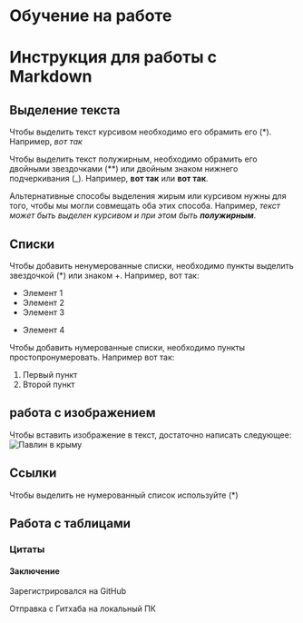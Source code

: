 # Обучение на работе

# Инструкция для работы с Markdown

## Выделение текста

Чтобы выделить текст курсивом необходимо его обрамить его (*). Например, *вот так*

Чтобы выделить текст полужирным, необходимо обрамить его двойными звездочками (**) или двойным знаком нижнего подчеркивания (_). Например, **вот так** или __вот так__.

Альтернативные способы выделения жирым или курсивом нужны для того, чтобы мы могли совмещать оба этих способа. Например, _текст может быть выделен курсивом и при этом быть **полужирным**_.

## Списки

Чтобы добавить ненумерованные списки, необходимо пункты выделить звездочкой (*) или знаком +.
Например, вот так:
* Элемент 1
* Элемент 2
* Элемент 3
+ Элемент 4

Чтобы добавить нумерованные списки, необходимо пункты простопронумеровать.
Например вот так:
1. Первый пункт
2. Второй пункт

## работа с изображением

Чтобы вставить изображение в текст, достаточно написать следующее: ![Павлин в крыму](IMG_5616.JPG)
## Ссылки

Чтобы выделить не нумерованный список используйте (*)
## Работа с таблицами

### Цитаты 

#### Заключение

Зарегистрировался на GitHub

Отправка с Гитхаба на локальный ПК
